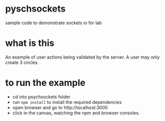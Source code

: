 # pyschsockets
sample code to demonstrate sockets io for lab

# what is this
An example of user actions being validated by the server.
A user may only create 3 circles.

# to run the example
* cd into psychsockets folder
* run `npm install` to install the required dependencies
* open browser and go to http://localhost:3000
* click in the canvas, watching the npm and browser consoles.